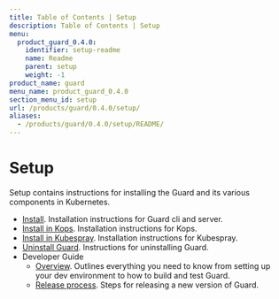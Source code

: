 ```yaml
---
title: Table of Contents | Setup
description: Table of Contents | Setup
menu:
  product_guard_0.4.0:
    identifier: setup-readme
    name: Readme
    parent: setup
    weight: -1
product_name: guard
menu_name: product_guard_0.4.0
section_menu_id: setup
url: /products/guard/0.4.0/setup/
aliases:
  - /products/guard/0.4.0/setup/README/
---
```


# Setup

Setup contains instructions for installing the Guard and its various components in Kubernetes.

- [Install](/docs/setup/install.md). Installation instructions for Guard cli and server.
- [Install in Kops](/docs/setup/install-kops.md). Installation instructions for Kops.
- [Install in Kubespray](/docs/setup/install-kubespray.md). Installation instructions for Kubespray.
- [Uninstall Guard](/docs/setup/uninstall.md). Instructions for uninstalling Guard.
- Developer Guide
  - [Overview](/docs/setup/developer-guide/overview.md). Outlines everything you need to know from setting up your dev environment to how to build and test Guard.
  - [Release process](/docs/setup/developer-guide/release.md). Steps for releasing a new version of Guard.
